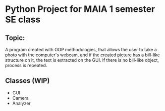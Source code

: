 # Python Project for MAIA 1 semester SE class

## Topic:
A program created with OOP methodologies, 
that allows the user to take a photo with the computer's 
webcam, and if the created picture has a bill-like structure on it, 
the text is extracted on the GUI. If there is no bill-like object, 
process is repeated.

## Classes (WIP)

- GUI
- Camera
- Analyzer